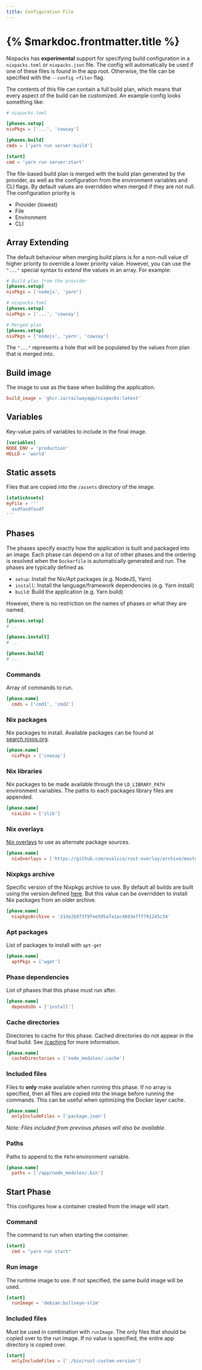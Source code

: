 ```yaml
---
title: Configuration File
---
```


# {% $markdoc.frontmatter.title %}

Nixpacks has **experimental** support for specifying build configuration in a `nixpacks.toml` or `nixpacks.json` file. The config will automatically be used if one of these files is found in the app root. Otherwise, the file can be specified with the `--config <file>` flag.

The contents of this file can contain a full build plan, which means that every aspect of the build can be customized. An example config looks something like:

```toml
# nixpacks.toml

[phases.setup]
nixPkgs = ['...', 'cowsay']

[phases.build]
cmds = ['yarn run server:build']

[start]
cmd = 'yarn run server:start'
```

The file-based build plan is merged with the build plan generated by the provider, as well as the configuration from the environment variables and CLI flags. By default values are overridden when merged if they are not null. The configuration priority is

- Provider (lowest)
- File
- Environment
- CLI

## Array Extending

The default behaviour when merging build plans is for a non-null value of higher priority to override a lower priority value. However, you can use the `"..."` special syntax to _extend_ the values in an array. For example:

```toml
# Build plan from the provider
[phases.setup]
nixPkgs = ['nodejs', 'yarn']

# nixpacks.toml
[phases.setup]
nixPkgs = ['...', 'cowsay']

# Merged plan
[phases.setup]
nixPkgs = ['nodejs', 'yarn', 'cowsay']
```

The `"..."` represents a hole that will be populated by the values from plan that is merged into.

## Build image

The image to use as the base when building the application.

```toml
build_image = 'ghcr.io/railwayapp/nixpacks:latest'
```

## Variables

Key-value pairs of variables to include in the final image.

```toml
[variables]
NODE_ENV = 'production'
HELLO = 'world'
```

## Static assets

Files that are copied into the `/assets` directory of the image.

```toml
[staticAssets]
myFile = '''
  asdfasdfasdf
'''
```

## Phases

The phases specify exactly how the application is built and packaged into an image. Each phase can depend on a list of other phases and the ordering is resolved when the `Dockerfile` is automatically generated and run. The phases are typically defined as

- `setup`: Install the Nix/Apt packages (e.g. NodeJS, Yarn)
- `install`: Install the language/framework dependencies (e.g. Yarn install)
- `build`: Build the application (e.g. Yarn build)

However, there is no restriction on the names of phases or what they are named.

```toml
[phases.setup]
# ...

[phases.install]
# ...

[phases.build]
# ...
```

### Commands

Array of commands to run.

```toml
[phase.name]
  cmds = ['cmd1', 'cmd2']
```

### Nix packages

Nix packages to install. Available packages can be found at [search.nixos.org](https://search.nixos.org/packages?channel=unstable).

```toml
[phase.name]
  nixPkgs = ['cowsay']
```

### Nix libraries

Nix packages to be made available through the `LD_LIBRARY_PATH` environment variables. The paths to each packages library files are appended.

```toml
[phase.name]
  nixLibs = ['zlib']
```

### Nix overlays

[Nix overlays](https://nixos.wiki/wiki/Overlays) to use as alternate package sources.

```toml
[phase.name]
  nixOverlays = ['https://github.com/oxalica/rust-overlay/archive/master.tar.gz']
```

### Nixpkgs archive

Specific version of the Nixpkgs archive to use. By default all builds are built using the version defined [here](https://github.com/railwayapp/nixpacks/blob/6dc1e66e3d0840230def277d19890cd0da4584d3/src/nixpacks/plan/generator.rs#L16). But this value can be overridden to install Nix packages from an older archive.

```toml
[phase.name]
  nixpkgsArchive = '21de2b973f9fee595a7a1ac4693efff791245c34'
```

### Apt packages

List of packages to install with `apt-get`

```toml
[phase.name]
  aptPkgs = ['wget']
```

### Phase dependencies

List of phases that this phase must run after.

```toml
[phase.name]
  dependsOn = ['install']
```

### Cache directories

Directories to cache for this phase. Cached directories do not appear in the final build. See [/caching](/docs/configuration/caching) for more information.

```toml
[phase.name]
  cacheDirectories = ['node_modules/.cache']
```

### Included files

Files to **only** make available when running this phase. If no array is specified, then all files are copied into the image before running the commands. This can be useful when optimizing the Docker layer cache.

```toml
[phase.name]
  onlyIncludeFiles = ['package.json']
```

_Note: Files included from previous phases will also be available._

### Paths

Paths to append to the `PATH` environment variable.

```toml
[phase.name]
  paths = ['/app/node_modules/.bin']
```

## Start Phase

This configures how a container created from the image will start.

### Command

The command to run when starting the container.

```toml
[start]
  cmd = "yarn run start"
```

### Run image

The runtime image to use. If not specified, the same build image will be used.

```toml
[start]
  runImage = 'debian:bullseye-slim'
```

### Included files

Must be used in combination with `runImage`. The only files that should be copied over to the run image. If no value is specified, the entire app directory is copied over.

```toml
[start]
  onlyIncludeFiles = ['./bin/rust-custom-version']
```
